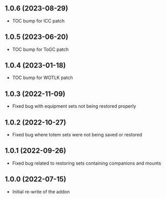 ## 1.0.6 (2023-08-29)

- TOC bump for ICC patch

## 1.0.5 (2023-06-20)

- TOC bump for ToGC patch

## 1.0.4 (2023-01-18)

- TOC bump for WOTLK patch

## 1.0.3 (2022-11-09)

- Fixed bug with equipment sets not being restored properly

## 1.0.2 (2022-10-27)

- Fixed bug where totem sets were not being saved or restored

## 1.0.1 (2022-09-26)

- Fixed bug related to restoring sets containing companions and mounts

## 1.0.0 (2022-07-15)

- Initial re-write of the addon
